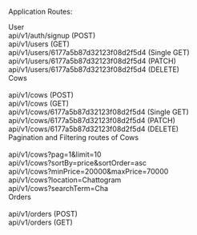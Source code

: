 Application Routes:<br>

User<br>
api/v1/auth/signup (POST)<br>
api/v1/users (GET)<br>
api/v1/users/6177a5b87d32123f08d2f5d4 (Single GET) <br>
api/v1/users/6177a5b87d32123f08d2f5d4 (PATCH)<br>
api/v1/users/6177a5b87d32123f08d2f5d4 (DELETE)<br>
Cows<br><br>
api/v1/cows (POST)<br>
api/v1/cows (GET)<br>
api/v1/cows/6177a5b87d32123f08d2f5d4 (Single GET)<br>
api/v1/cows/6177a5b87d32123f08d2f5d4 (PATCH)<br>
api/v1/cows/6177a5b87d32123f08d2f5d4 (DELETE)<br>
Pagination and Filtering routes of Cows<br><br>
api/v1/cows?pag=1&limit=10<br>
api/v1/cows?sortBy=price&sortOrder=asc<br>
api/v1/cows?minPrice=20000&maxPrice=70000<br>
api/v1/cows?location=Chattogram<br>
api/v1/cows?searchTerm=Cha<br>
Orders<br><br>
api/v1/orders (POST)<br>
api/v1/orders (GET)<br>
